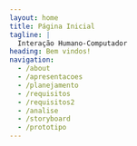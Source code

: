 ```yaml
---
layout: home
title: Página Inicial
tagline: |
  Interação Humano-Computador
heading: Bem vindos!
navigation:
  - /about
  - /apresentacoes
  - /planejamento
  - /requisitos
  - /requisitos2
  - /analise
  - /storyboard
  - /prototipo
---
```

